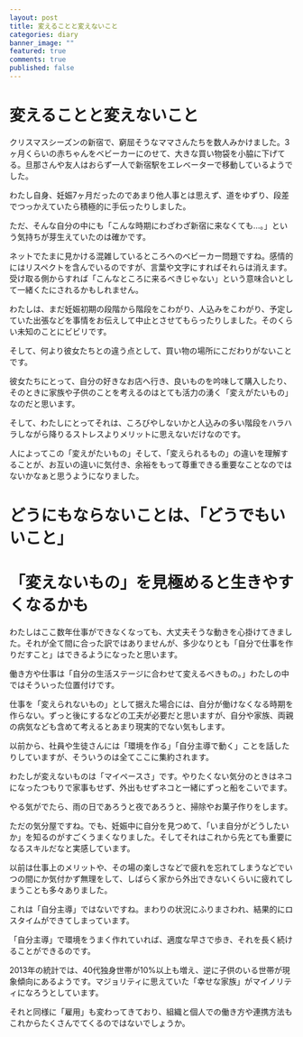 ```yaml
---
layout: post
title: 変えることと変えないこと
categories: diary
banner_image: ""
featured: true
comments: true
published: false
---
```


# 変えることと変えないこと

クリスマスシーズンの新宿で、窮屈そうなママさんたちを数人みかけました。3ヶ月くらいの赤ちゃんをベビーカーにのせて、大きな買い物袋を小脇に下げてる。旦那さんや友人はおらず一人で新宿駅をエレベーターで移動しているようでした。

わたし自身、妊娠7ヶ月だったのであまり他人事とは思えず、道をゆずり、段差でつっかえていたら積極的に手伝ったりしました。

ただ、そんな自分の中にも「こんな時期にわざわざ新宿に来なくても…。」という気持ちが芽生えていたのは確かです。

ネットでたまに見かける混雑しているところへのベビーカー問題ですね。感情的にはリスペクトを含んでいるのですが、言葉や文字にすればそれらは消えます。受け取る側からすれば「こんなところに来るべきじゃない」という意味合いとして一緒くたにされるかもしれません。

わたしは、まだ妊娠初期の段階から階段をこわがり、人込みをこわがり、予定していた出張などを事情をお伝えして中止とさせてもらったりしました。そのくらい未知のことにビビリです。

そして、何より彼女たちとの違う点として、買い物の場所にこだわりがないことです。

彼女たちにとって、自分の好きなお店へ行き、良いものを吟味して購入したり、そのときに家族や子供のことを考えるのはとても活力の湧く「変えがたいもの」なのだと思います。

そして、わたしにとってそれは、ころびやしないかと人込みの多い階段をハラハラしながら降りるストレスよりメリットに思えないだけなのです。

人によってこの「変えがたいもの」そして、「変えられるもの」の違いを理解することが、お互いの違いに気付き、余裕をもって尊重できる重要なことなのではないかなぁと思うようになりました。

# どうにもならないことは、「どうでもいいこと」

# 「変えないもの」を見極めると生きやすくなるかも

わたしはここ数年仕事ができなくなっても、大丈夫そうな動きを心掛けてきました。それが全て間に合った訳ではありませんが、多少なりとも「自分で仕事を作りだすこと」はできるようになったと思います。

働き方や仕事は「自分の生活ステージに合わせて変えるべきもの。」わたしの中ではそういった位置付けです。

仕事を「変えられないもの」として据えた場合には、自分が働けなくなる時期を作らない。ずっと後にするなどの工夫が必要だと思いますが、自分や家族、両親の病気なども含めて考えるとあまり現実的でない気もします。

以前から、社員や生徒さんには「環境を作る」「自分主導で動く」ことを話したりしていますが、そういうのは全てここに集約されます。

わたしが変えないものは「マイペースさ」です。やりたくない気分のときはネコになったつもりで家事もせず、外出もせずネコと一緒にずっと船をこいでます。

やる気がでたら、雨の日であろうと夜であろうと、掃除やお菓子作りをします。

ただの気分屋ですね。でも、妊娠中に自分を見つめて、「いま自分がどうしたいか」を知るのがすごくうまくなりました。そしてそれはこれから先とても重要になるスキルだなと実感しています。

以前は仕事上のメリットや、その場の楽しさなどで疲れを忘れてしまうなどでいつの間にか気付かず無理をして、しばらく家から外出できないくらいに疲れてしまうことも多々ありました。

これは「自分主導」ではないですね。まわりの状況にふりまさわれ、結果的にロスタイムができてしまっています。

「自分主導」で環境をうまく作れていれば、適度な早さで歩き、それを長く続けることができるのです。

2013年の統計では、40代独身世帯が10%以上も増え、逆に子供のいる世帯が現象傾向にあるようです。マジョリティに思えていた「幸せな家族」がマイノリティになろうとしています。

それと同様に「雇用」も変わってきており、組織と個人での働き方や連携方法もこれからたくさんでてくるのではないでしょうか。

